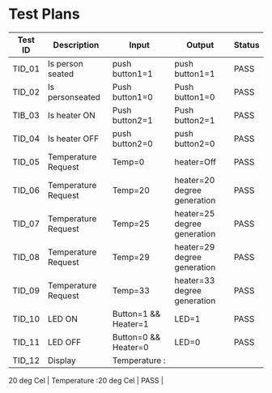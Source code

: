 # **Test Plans**

| **Test ID** | **Description** | **Input** | **Output** | **Status** |
| --- | --- | --- | --- | --- |
| TID\_01 | Is person seated | push button1=1 | push button1=1 | PASS |
| TID\_02 | Is personseated | Push button1=0 | Push button1=0 | PASS |
| TIB\_03 | Is heater ON | Push button2=1 | Push button2=1 | PASS |
| TID\_04 | Is heater OFF | push button2=0 | push button2=0 | PASS |
| TID\_05 | Temperature Request | Temp=0 | heater=Off | PASS |
| TID\_06 | Temperature Request | Temp=20 | heater=20 degree generation | PASS |
| TID\_07 | Temperature Request | Temp=25 | heater=25 degree generation | PASS |
| TID\_08 | Temperature Request | Temp=29 | heater=29 degree generation | PASS |
| TID\_09 | Temperature Request | Temp=33 | heater=33 degree generation | PASS |
| TID\_10 | LED ON | Button=1 &amp;&amp; Heater=1 | LED=1 | PASS |
| TID\_11 | LED OFF | Button=0 &amp;&amp; Heater=0 | LED=0 | PASS |
| TID\_12 | Display | Temperature :
20 deg Cel 
| Temperature :20 deg Cel | PASS |
